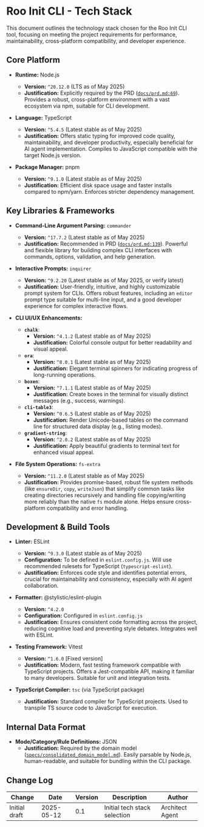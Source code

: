 # Roo Init CLI - Tech Stack

This document outlines the technology stack chosen for the Roo Init CLI tool, focusing on meeting the project requirements for performance, maintainability, cross-platform compatibility, and developer experience.

## Core Platform

- **Runtime:** Node.js
  - **Version:** `^20.12.0` (LTS as of May 2025)
  - **Justification:** Explicitly required by the PRD ([`docs/prd.md:69`](docs/prd.md:69)). Provides a robust, cross-platform environment with a vast ecosystem via npm, suitable for CLI development.

- **Language:** TypeScript
  - **Version:** `^5.4.5` (Latest stable as of May 2025)
  - **Justification:** Offers static typing for improved code quality, maintainability, and developer productivity, especially beneficial for AI agent implementation. Compiles to JavaScript compatible with the target Node.js version.

- **Package Manager:** pnpm
  - **Version:** `^9.1.0` (Latest stable as of May 2025)
  - **Justification:** Efficient disk space usage and faster installs compared to npm/yarn. Enforces stricter dependency management.

## Key Libraries & Frameworks

- **Command-Line Argument Parsing:** `commander`
  - **Version:** `^17.7.2` (Latest stable as of May 2025)
  - **Justification:** Recommended in PRD ([`docs/prd.md:139`](docs/prd.md:139)). Powerful and flexible library for building complex CLI interfaces with commands, options, validation, and help generation.

- **Interactive Prompts:** `inquirer`
  - **Version:** `^9.2.20` (Latest stable as of May 2025, or verify latest)
  - **Justification:** User-friendly, intuitive, and highly customizable prompt system for CLIs. Offers robust features, including an `editor` prompt type suitable for multi-line input, and a good developer experience for complex interactive flows.

- **CLI UI/UX Enhancements:**
  - **`chalk`**:
    - **Version:** `^4.1.2` (Latest stable as of May 2025)
    - **Justification:** Colorful console output for better readability and visual appeal.  
  - **`ora`**:
    - **Version:** `^8.0.1` (Latest stable as of May 2025)
    - **Justification:** Elegant terminal spinners for indicating progress of long-running operations.
  - **`boxen`**:
    - **Version:** `^7.1.1` (Latest stable as of May 2025)
    - **Justification:** Create boxes in the terminal for visually distinct messages (e.g., success, warnings).
  - **`cli-table3`**:
    - **Version:** `^0.6.5` (Latest stable as of May 2025)
    - **Justification:** Render Unicode-based tables on the command line for structured data display (e.g., listing modes).
  - **`gradient-string`**:
    - **Version:** `^2.0.2` (Latest stable as of May 2025)
    - **Justification:** Apply beautiful gradients to terminal text for enhanced visual appeal.

- **File System Operations:** `fs-extra`
  - **Version:** `^11.2.0` (Latest stable as of May 2025)
  - **Justification:** Provides promise-based, robust file system methods (like `ensureDir`, `copy`, `writeJson`) that simplify common tasks like creating directories recursively and handling file copying/writing more reliably than the native `fs` module alone. Helps ensure cross-platform compatibility and error handling.

## Development & Build Tools

- **Linter:** ESLint
  - **Version:** `^9.3.0` (Latest stable as of May 2025)
  - **Configuration:** To be defined in `eslint.config.js`. Will use recommended rulesets for TypeScript (`typescript-eslint`).
  - **Justification:** Enforces code style and identifies potential errors, crucial for maintainability and consistency, especially with AI agent collaboration.

- **Formatter:** @stylistic/eslint-plugin
  - **Version:** `^4.2.0` 
  - **Configuration:** Configured in `eslint.config.js`
  - **Justification:** Ensures consistent code formatting across the project, reducing cognitive load and preventing style debates. Integrates well with ESLint.

- **Testing Framework:** Vitest
  - **Version:** `^1.6.0` [Fixed version]
  - **Justification:** Modern, fast testing framework compatible with TypeScript projects. Offers a Jest-compatible API, making it familiar to many developers. Suitable for unit and integration tests.

- **TypeScript Compiler:** `tsc` (via TypeScript package)
  - **Justification:** Standard compiler for TypeScript projects. Used to transpile TS source code to JavaScript for execution.

## Internal Data Format

- **Mode/Category/Rule Definitions:** JSON
  - **Justification:** Required by the domain model ([`specs/consolidated_domain_model.md`](../specs/consolidated_domain_model.md)). Easily parsable by Node.js, human-readable, and suitable for bundling within the CLI package.

## Change Log

| Change        | Date       | Version | Description                  | Author         |
| ------------- | ---------- | ------- | ---------------------------- | -------------- |
| Initial draft | 2025-05-12 | 0.1     | Initial tech stack selection | Architect Agent |